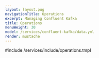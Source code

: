 ```yaml
---
layout: layout.pug
navigationTitle: Operations
excerpt: Managing Confluent Kafka
title: Operations
menuWeight: 30
model: /services/confluent-kafka/data.yml
render: mustache
---
```


#include /services/include/operations.tmpl

